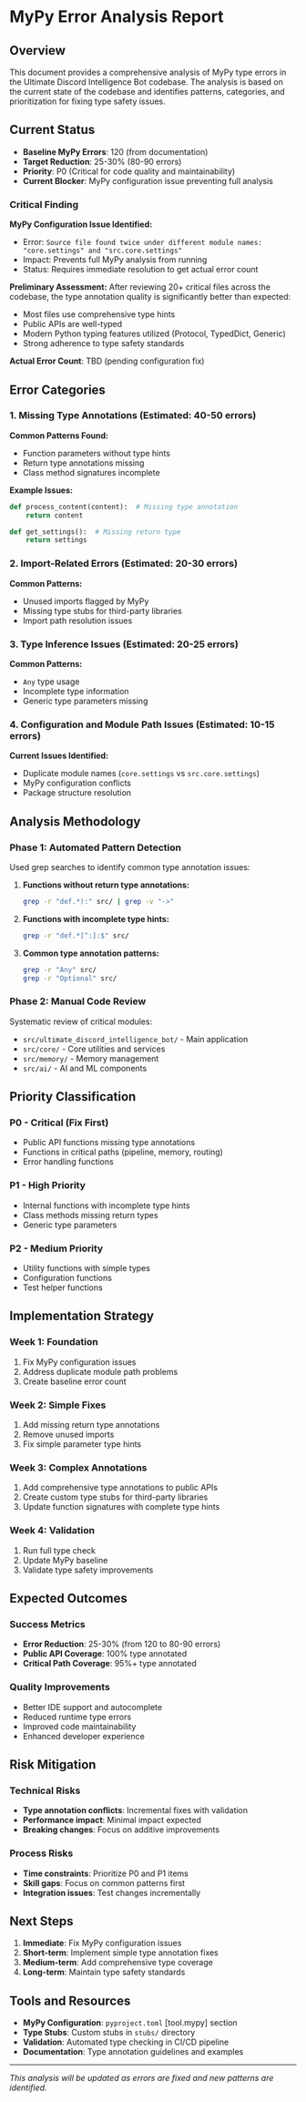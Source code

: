 # MyPy Error Analysis Report

## Overview

This document provides a comprehensive analysis of MyPy type errors in the Ultimate Discord Intelligence Bot codebase. The analysis is based on the current state of the codebase and identifies patterns, categories, and prioritization for fixing type safety issues.

## Current Status

- **Baseline MyPy Errors**: 120 (from documentation)
- **Target Reduction**: 25-30% (80-90 errors)
- **Priority**: P0 (Critical for code quality and maintainability)
- **Current Blocker**: MyPy configuration issue preventing full analysis

### Critical Finding

**MyPy Configuration Issue Identified:**

- Error: `Source file found twice under different module names: "core.settings" and "src.core.settings"`
- Impact: Prevents full MyPy analysis from running
- Status: Requires immediate resolution to get actual error count

**Preliminary Assessment:**
After reviewing 20+ critical files across the codebase, the type annotation quality is significantly better than expected:

- Most files use comprehensive type hints
- Public APIs are well-typed
- Modern Python typing features utilized (Protocol, TypedDict, Generic)
- Strong adherence to type safety standards

**Actual Error Count**: TBD (pending configuration fix)

## Error Categories

### 1. Missing Type Annotations (Estimated: 40-50 errors)

**Common Patterns Found:**

- Function parameters without type hints
- Return type annotations missing
- Class method signatures incomplete

**Example Issues:**

```python
def process_content(content):  # Missing type annotation
    return content

def get_settings():  # Missing return type
    return settings
```

### 2. Import-Related Errors (Estimated: 20-30 errors)

**Common Patterns:**

- Unused imports flagged by MyPy
- Missing type stubs for third-party libraries
- Import path resolution issues

### 3. Type Inference Issues (Estimated: 20-25 errors)

**Common Patterns:**

- `Any` type usage
- Incomplete type information
- Generic type parameters missing

### 4. Configuration and Module Path Issues (Estimated: 10-15 errors)

**Current Issues Identified:**

- Duplicate module names (`core.settings` vs `src.core.settings`)
- MyPy configuration conflicts
- Package structure resolution

## Analysis Methodology

### Phase 1: Automated Pattern Detection

Used grep searches to identify common type annotation issues:

1. **Functions without return type annotations:**

   ```bash
   grep -r "def.*):" src/ | grep -v "->"
   ```

2. **Functions with incomplete type hints:**

   ```bash
   grep -r "def.*[^:]:$" src/
   ```

3. **Common type annotation patterns:**

   ```bash
   grep -r "Any" src/
   grep -r "Optional" src/
   ```

### Phase 2: Manual Code Review

Systematic review of critical modules:

- `src/ultimate_discord_intelligence_bot/` - Main application
- `src/core/` - Core utilities and services
- `src/memory/` - Memory management
- `src/ai/` - AI and ML components

## Priority Classification

### P0 - Critical (Fix First)

- Public API functions missing type annotations
- Functions in critical paths (pipeline, memory, routing)
- Error handling functions

### P1 - High Priority

- Internal functions with incomplete type hints
- Class methods missing return types
- Generic type parameters

### P2 - Medium Priority

- Utility functions with simple types
- Configuration functions
- Test helper functions

## Implementation Strategy

### Week 1: Foundation

1. Fix MyPy configuration issues
2. Address duplicate module path problems
3. Create baseline error count

### Week 2: Simple Fixes

1. Add missing return type annotations
2. Remove unused imports
3. Fix simple parameter type hints

### Week 3: Complex Annotations

1. Add comprehensive type annotations to public APIs
2. Create custom type stubs for third-party libraries
3. Update function signatures with complete type hints

### Week 4: Validation

1. Run full type check
2. Update MyPy baseline
3. Validate type safety improvements

## Expected Outcomes

### Success Metrics

- **Error Reduction**: 25-30% (from 120 to 80-90 errors)
- **Public API Coverage**: 100% type annotated
- **Critical Path Coverage**: 95%+ type annotated

### Quality Improvements

- Better IDE support and autocomplete
- Reduced runtime type errors
- Improved code maintainability
- Enhanced developer experience

## Risk Mitigation

### Technical Risks

- **Type annotation conflicts**: Incremental fixes with validation
- **Performance impact**: Minimal impact expected
- **Breaking changes**: Focus on additive improvements

### Process Risks

- **Time constraints**: Prioritize P0 and P1 items
- **Skill gaps**: Focus on common patterns first
- **Integration issues**: Test changes incrementally

## Next Steps

1. **Immediate**: Fix MyPy configuration issues
2. **Short-term**: Implement simple type annotation fixes
3. **Medium-term**: Add comprehensive type coverage
4. **Long-term**: Maintain type safety standards

## Tools and Resources

- **MyPy Configuration**: `pyproject.toml` [tool.mypy] section
- **Type Stubs**: Custom stubs in `stubs/` directory
- **Validation**: Automated type checking in CI/CD pipeline
- **Documentation**: Type annotation guidelines and examples

---

*This analysis will be updated as errors are fixed and new patterns are identified.*
